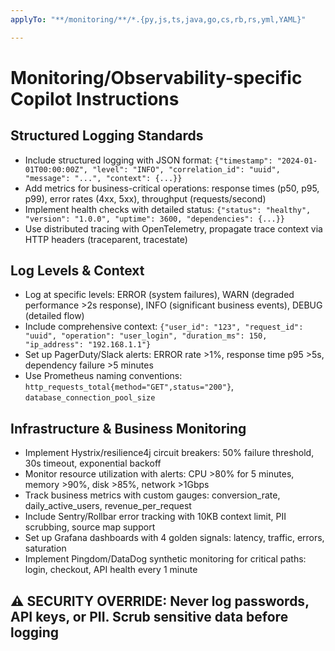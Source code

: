 ```yaml
---
applyTo: "**/monitoring/**/*.{py,js,ts,java,go,cs,rb,rs,yml,YAML}"

---
```


# Monitoring/Observability-specific Copilot Instructions

## Structured Logging Standards

- Include structured logging with JSON format: `{"timestamp": "2024-01-01T00:00:00Z", "level": "INFO", "correlation_id": "uuid", "message": "...", "context": {...}}`
- Add metrics for business-critical operations: response times (p50, p95, p99), error rates (4xx, 5xx), throughput (requests/second)
- Implement health checks with detailed status: `{"status": "healthy", "version": "1.0.0", "uptime": 3600, "dependencies": {...}}`
- Use distributed tracing with OpenTelemetry, propagate trace context via HTTP headers (traceparent, tracestate)

## Log Levels & Context

- Log at specific levels: ERROR (system failures), WARN (degraded performance >2s response), INFO (significant business events), DEBUG (detailed flow)
- Include comprehensive context: `{"user_id": "123", "request_id": "uuid", "operation": "user_login", "duration_ms": 150, "ip_address": "192.168.1.1"}`
- Set up PagerDuty/Slack alerts: ERROR rate >1%, response time p95 >5s, dependency failure >5 minutes
- Use Prometheus naming conventions: `http_requests_total{method="GET",status="200"}`, `database_connection_pool_size`

## Infrastructure & Business Monitoring

- Implement Hystrix/resilience4j circuit breakers: 50% failure threshold, 30s timeout, exponential backoff
- Monitor resource utilization with alerts: CPU >80% for 5 minutes, memory >90%, disk >85%, network >1Gbps
- Track business metrics with custom gauges: conversion_rate, daily_active_users, revenue_per_request
- Include Sentry/Rollbar error tracking with 10KB context limit, PII scrubbing, source map support
- Set up Grafana dashboards with 4 golden signals: latency, traffic, errors, saturation
- Implement Pingdom/DataDog synthetic monitoring for critical paths: login, checkout, API health every 1 minute

## ⚠️ SECURITY OVERRIDE: Never log passwords, API keys, or PII. Scrub sensitive data before logging

